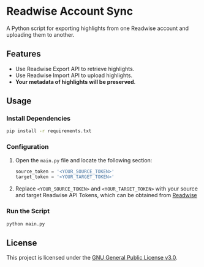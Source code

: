 # Readwise Account Sync

A Python script for exporting highlights from one Readwise account and uploading them to another.

## Features

- Use Readwise Export API to retrieve highlights.
- Use Readwise Import API to upload highlights.
- **Your metadata of highlights will be preserved**.

## Usage

### Install Dependencies

```bash
pip install -r requirements.txt
```

### Configuration

1. Open the `main.py` file and locate the following section:

    ```python:main.py
    source_token = '<YOUR_SOURCE_TOKEN>'
    target_token = '<YOUR_TARGET_TOKEN>'
    ```

2. Replace `<YOUR_SOURCE_TOKEN>` and `<YOUR_TARGET_TOKEN>` with your source and target Readwise API Tokens, which can be obtained from [Readwise](https://readwise.io/access_token)

### Run the Script

```bash
python main.py
```

## License

This project is licensed under the [GNU General Public License v3.0](LICENSE).
